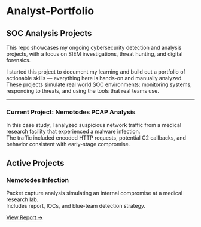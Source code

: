 # Analyst-Portfolio

## SOC Analysis Projects

This repo showcases my ongoing cybersecurity detection and analysis projects, with a focus on SIEM investigations, threat hunting, and digital forensics.


I started this project to document my learning and build out a portfolio of actionable skills — everything here is hands-on and manually analyzed. These projects simulate real world SOC environments: monitoring systems, responding to threats, and using the tools that real teams use.

---

###  Current Project: Nemotodes PCAP Analysis

In this case study, I analyzed suspicious network traffic from a medical research facility that experienced a malware infection.  
The traffic included encoded HTTP requests, potential C2 callbacks, and behavior consistent with early-stage compromise.


##  Active Projects

###  Nemotodes Infection
Packet capture analysis simulating an internal compromise at a medical research lab.  
Includes report, IOCs, and blue-team detection strategy.

[View Report →](nemotodes-infection/report.md)

